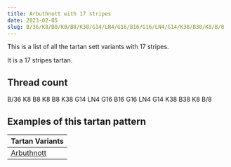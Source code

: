 ```yaml
---
title: Arbuthnott with 17 stripes
date: 2023-02-05
slug: B/36/K8/B8/K8/B8/K38/G14/LN4/G16/B16/G16/LN4/G14/K38/B38/K8/B/8
---
```

This is a list of all the tartan sett variants with 17 stripes.

It is a 17 stripes tartan.


## Thread count
B/36 K8 B8 K8 B8 K38 G14 LN4 G16 B16 G16 LN4 G14 K38 B38 K8 B/8

## Examples of this tartan pattern

| Tartan Variants |
|---------------|
| [Arbuthnott](/variants/b/36/k8/b8/k8/b8/k38/g14/ln4/g16/b16/g16/ln4/g14/k38/b38/k8/b/8-b304080-g008000-k000000-lne0e0e0)||
